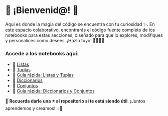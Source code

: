 # 🚀 ¡Bienvenid@! 🌟

Aquí es donde la magia del código se encuentra con tu curiosidad ✨. En este espacio colaborativo, encontrarás el código fuente completo de los notebooks para estas secciones, diseñado para que lo explores, modifiques y personalices como desees. ¡Hazlo tuyo! 👨‍💻👩‍💻 

### Accede a los notebooks aquí:

- 🔗 [Listas](https://www.blogger.com/u/1/blog/page/edit/8657873398036118919/8456962071541287889#)
- 🔗 [Tuplas](https://www.blogger.com/u/1/blog/page/edit/8657873398036118919/8456962071541287889#)
- 🔗 [Guía rápida: Listas y Tuplas](https://www.blogger.com/u/1/blog/page/edit/8657873398036118919/8456962071541287889#)
- 🔗 [Diccionarios](https://colab.research.google.com/drive/1pm0cKTtDTnpCWMTH5ffcL7ofbbF_ndBK?usp=sharing)
- 🔗 [Conjuntos](https://colab.research.google.com/drive/1CSg01IlcOejlwz-Zai_eCrpNBtURQ-qB?usp=sharing)
- 🔗 [Guía rápida: Diccionarios y Conjuntos](#)


🌟 **Recuerda darle una ⭐ al repositorio si te está siendo útil**. ¡Juntos aprendemos y creamos! 💡🤝
